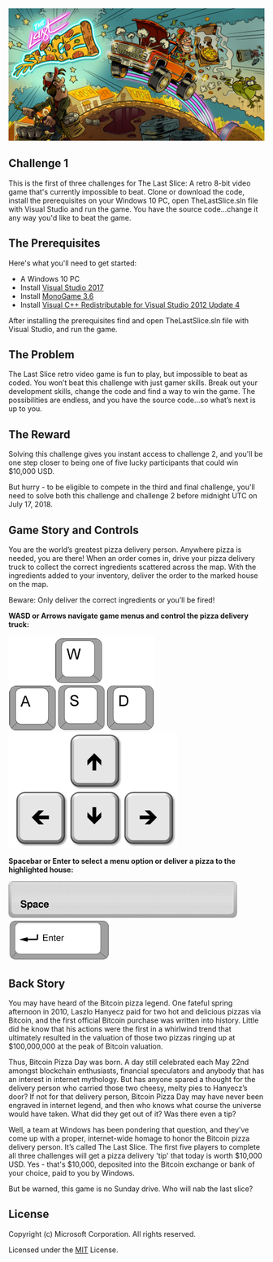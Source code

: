 <img src="ReadmeAssets/thelastslice.jpg">

## Challenge 1

This is the first of three challenges for The Last Slice: A retro 8-bit video game that's currently impossible to beat. Clone or download the code, install the prerequisites on your Windows 10 PC, open TheLastSlice.sln file with Visual Studio and run the game. You have the source code...change it any way you'd like to beat the game.

## The Prerequisites

Here's what you'll need to get started:

 * A Windows 10 PC
 * Install [Visual Studio 2017](http://bit.ly/LastSliceVS)
 * Install [MonoGame 3.6](http://bit.ly/Mono36)
 * Install [Visual C++ Redistributable for Visual Studio 2012 Update 4](http://bit.ly/LastSliceRedist)
 
After installing the prerequisites find and open TheLastSlice.sln file with Visual Studio, and run the game.

## The Problem

The Last Slice retro video game is fun to play, but impossible to beat as coded. You won’t beat this challenge with just gamer skills. Break out your development skills, change the code and find a way to win the game. The possibilities are endless, and you have the source code...so what’s next is up to you.

## The Reward

Solving this challenge gives you instant access to challenge 2, and you'll be one step closer to being one of five lucky participants that could win $10,000 USD.

But hurry - to be eligible to compete in the third and final challenge, you'll need to solve both this challenge and challenge 2 before midnight UTC on July 17, 2018.

## Game Story and Controls

You are the world’s greatest pizza delivery person. Anywhere pizza is needed, you are there! When an order comes in, drive your pizza delivery truck to collect the correct ingredients scattered across the map. With the ingredients added to your inventory, deliver the order to the marked house on the map.

Beware: Only deliver the correct ingredients or you’ll be fired!

<strong>WASD or Arrows navigate game menus and control the pizza delivery truck:</strong>

<img src="ReadmeAssets/WASD.png"><img src="ReadmeAssets/arrows.png">

<strong>Spacebar or Enter to select a menu option or deliver a pizza to the highlighted house:</strong>

<img src="ReadmeAssets/spacebar.png" width="450">
<img src="ReadmeAssets/enterkey.png" width="200">

## Back Story

You may have heard of the Bitcoin pizza legend. One fateful spring afternoon in 2010, Laszlo Hanyecz paid for two hot and delicious pizzas via Bitcoin, and the first official Bitcoin purchase was written into history. Little did he know that his actions were the first in a whirlwind trend that ultimately resulted in the valuation of those two pizzas ringing up at $100,000,000 at the peak of Bitcoin valuation.

Thus, Bitcoin Pizza Day was born. A day still celebrated each May 22nd amongst blockchain enthusiasts, financial speculators and anybody that has an interest in internet mythology. But has anyone spared a thought for the delivery person who carried those two cheesy, melty pies to Hanyecz’s door? If not for that delivery person, Bitcoin Pizza Day may have never been engraved in internet legend, and then who knows what course the universe would have taken. What did they get out of it? Was there even a tip?

Well, a team at Windows has been pondering that question, and they’ve come up with a proper, internet-wide homage to honor the Bitcoin pizza delivery person. It’s called The Last Slice. The first five players to complete all three challenges will get a pizza delivery 'tip' that today is worth $10,000 USD. Yes - that's $10,000, deposited into the Bitcoin exchange or bank of your choice, paid to you by Windows.

But be warned, this game is no Sunday drive. Who will nab the last slice?

## License

Copyright (c) Microsoft Corporation. All rights reserved.

Licensed under the [MIT](LICENSE.txt) License.
